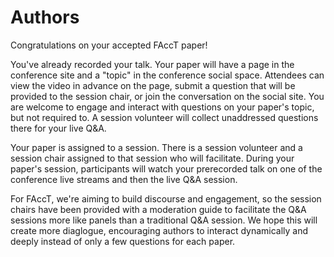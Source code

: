 # Authors

Congratulations on your accepted FAccT paper!

You've already recorded your talk.  Your paper will have a page in the conference site and a "topic" in the conference social space.  Attendees can view the video in advance on the page, submit a question that will be provided to the session chair, or join the conversation on the social site. You are welcome to engage and interact with questions on your paper's topic, but not required to.  A session volunteer will collect unaddressed questions there for your live Q&A.


Your paper is assigned to a session.  There is a session volunteer and a session chair assigned to that session who will facilitate. During your paper's session, participants will watch your prerecorded talk on one of the conference live streams and then the live Q&A session.  

For FAccT, we're aiming to build discourse and engagement, so the session chairs  have been provided with a moderation guide to facilitate the Q&A sessions more like panels than a traditional Q&A session.  We hope this will create more diaglogue, encouraging authors to interact dynamically and deeply instead of only a few questions for each paper.
